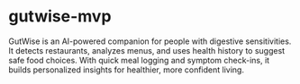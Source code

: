 # gutwise-mvp
GutWise is an AI-powered companion for people with digestive sensitivities. It detects restaurants, analyzes menus, and uses health history to suggest safe food choices. With quick meal logging and symptom check-ins, it builds personalized insights for healthier, more confident living.

